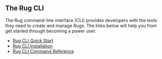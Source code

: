 ## The Rug CLI

The Rug command-line interface (CLI) provides developers with the
tools they need to create and manage Rugs.  The links below will help
you from get started through becoming a power user.

-   [Rug CLI Quick Start](/quick-starts/rug-cli.md)
-   [Rug CLI Installation](/rug/rug-cli/rug-cli-install.md)
-   [Rug CLI Command Reference](/reference-docs/rug/rug-cli-commands.md)
